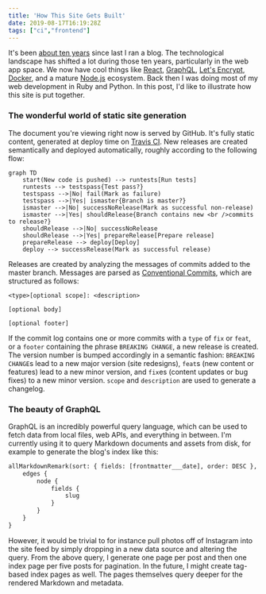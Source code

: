 ```yaml
---
title: 'How This Site Gets Built'
date: 2019-08-17T16:19:28Z
tags: ["ci","frontend"]
---
```


It's been [about ten years](http://web.archive.org/web/20100212123437/http://freeasinbeard.org/) since last I ran a blog.
The technological landscape has shifted a lot during those ten years, particularly in the web app space. We now have
cool things like [React](https://reactjs.org), [GraphQL](https://graphql.org), [Let's Encrypt](https://letsencrypt.org),
[Docker](https://www.docker.com), and a mature [Node.js](https://nodejs.org) ecosystem. Back then I was doing most of
my web development in Ruby and Python. In this post, I'd like to illustrate how this site is put together.<!-- jump -->

### The wonderful world of static site generation
The document you're viewing right now is served by GitHub. It's fully static content, generated at deploy time on
[Travis CI](https://travis-ci.org/). New releases are created semantically and deployed automatically, roughly
according to the following flow:

```mermaid-svg
graph TD
	start(New code is pushed) --> runtests[Run tests]
	runtests --> testspass{Test pass?}
	testspass -->|No| fail(Mark as failure)
	testspass -->|Yes| ismaster{Branch is master?}
	ismaster -->|No| successNoRelease(Mark as successful non-release)
	ismaster -->|Yes| shouldRelease{Branch contains new <br />commits to release?}
	shouldRelease -->|No| successNoRelease
	shouldRelease -->|Yes| prepareRelease[Prepare release]
	prepareRelease --> deploy[Deploy]
	deploy --> successRelease(Mark as successful release)
```

Releases are created by analyzing the messages of commits added to the master branch. Messages are parsed as
[Conventional Commits](https://www.conventionalcommits.org), which are structured as follows:

```text
<type>[optional scope]: <description>

[optional body]

[optional footer]
```

If the commit log contains one or more commits with a `type` of `fix` or `feat`, or a `footer` containing the phrase
`BREAKING CHANGE`, a new release is created. The version number is bumped accordingly in a semantic fashion:
`BREAKING CHANGE`s lead to a new major version (site redesigns), `feat`s (new content or features) lead to a new minor
version, and `fix`es (content updates or bug fixes) to a new minor version. `scope` and `description` are used to
generate a changelog.

### The beauty of GraphQL
GraphQL is an incredibly powerful query language, which can be used to fetch data from local files, web APIs, and
everything in between. I'm currently using it to query Markdown documents and assets from disk, for example to generate
the blog's index like this:

```graphql
allMarkdownRemark(sort: { fields: [frontmatter___date], order: DESC }, limit: 1000) {
	edges {
		node {
			fields {
				slug
			}
		}
	}
}
```

However, it would be trivial to for instance pull photos off of Instagram into the site feed by simply dropping in a
new data source and altering the query. From the above query, I generate one page per post and then one index
page per five posts for pagination. In the future, I might create tag-based index pages as well. The pages themselves
query deeper for the rendered Markdown and metadata.
